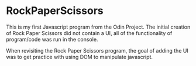 # RockPaperScissors
This is my first Javascript program from the Odin Project. The initial creation of Rock Paper Scissors did not contain a UI, all of the functionality of program/code was run in the console.

When revisiting the Rock Paper Scissors program, the goal of adding the UI was to get practice with using DOM to manipulate javascript.

